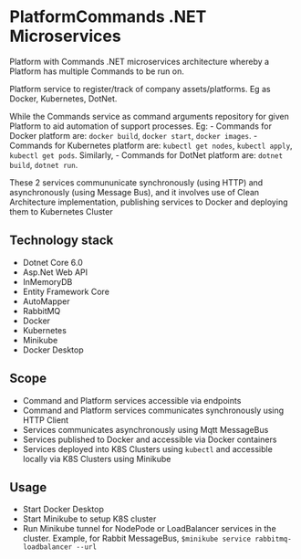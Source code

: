 # PlatformCommands .NET Microservices

Platform with Commands .NET microservices architecture whereby a Platform has multiple Commands to be run on.

Platform service to register/track of company assets/platforms. Eg as Docker, Kubernetes, DotNet.

While the Commands service as command arguments repository for given Platform to aid automation of support processes.
Eg: - Commands for Docker platform are: `docker build`, `docker start`, `docker images`. - Commands for Kubernetes platform are: `kubectl get nodes`, `kubectl apply`, `kubectl get pods`. Similarly, - Commands for DotNet platform are: `dotnet build`, `dotnet run`.

These 2 services commununicate synchronously (using HTTP) and asynchronously (using Message Bus), and it involves use of Clean Architecture implementation, publishing services to Docker and deploying them to Kubernetes Cluster

## Technology stack

- Dotnet Core 6.0
- Asp.Net Web API
- InMemoryDB
- Entity Framework Core
- AutoMapper
- RabbitMQ
- Docker
- Kubernetes
- Minikube
- Docker Desktop

## Scope

- Command and Platform services accessible via endpoints
- Command and Platform services communicates synchronously using HTTP Client
- Services communicates asynchronously using Mqtt MessageBus
- Services published to Docker and accessible via Docker containers
- Services deployed into K8S Clusters using `kubectl` and accessible locally via K8S Clusters using Minikube

## Usage

- Start Docker Desktop
- Start Minikube to setup K8S cluster
- Run Minikube tunnel for NodePode or LoadBalancer services in the cluster. Example, for Rabbit MessageBus, `$minikube service rabbitmq-loadbalancer --url`
